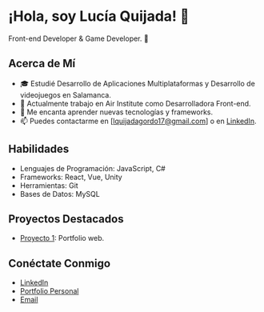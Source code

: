 # ¡Hola, soy Lucía Quijada! 👋
Front-end Developer & Game Developer. 🚀

## Acerca de Mí
- 🎓 Estudié Desarrollo de Aplicaciones Multiplataformas y Desarrollo de videojuegos en Salamanca.
- 💼 Actualmente trabajo en Air Institute como Desarrolladora Front-end.
- 🌱 Me encanta aprender nuevas tecnologías y frameworks.
- 📫 Puedes contactarme en [lquijadagordo17@gmail.com] o en [LinkedIn](https://www.linkedin.com/in/luc%C3%ADa-quijada-a32665239/).

## Habilidades
- Lenguajes de Programación: JavaScript, C#
- Frameworks: React, Vue, Unity
- Herramientas: Git
- Bases de Datos: MySQL

## Proyectos Destacados
- [Proyecto 1](https://github.com/luciaquijada/portfolioAstro): Portfolio web.

## Conéctate Conmigo
- [LinkedIn](https://www.linkedin.com/in/luc%C3%ADa-quijada-a32665239/)
- [Portfolio Personal](https://portfoliolucia.netlify.app/)
- [Email](lquijadagordo17@gmail.com)
